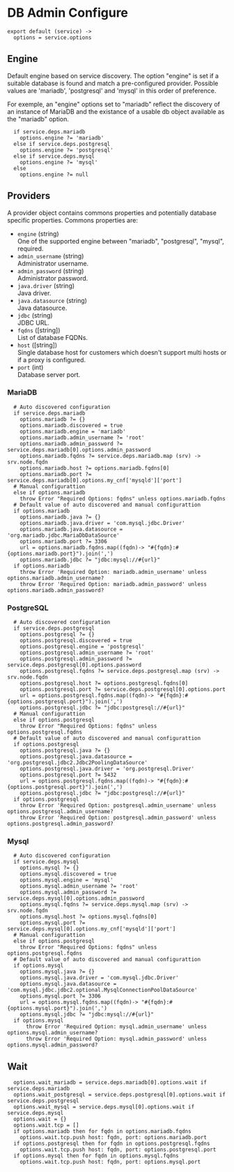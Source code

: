 
# DB Admin Configure

    export default (service) ->
      options = service.options

## Engine

Default engine based on service discovery. The option "engine" is set if a
suitable database is found and match a pre-configured provider. Possible values 
are 'mariadb', 'postgresql' and 'mysql' in this order of preference.

For exemple, an "engine" options set to "mariadb" reflect the discovery of an
instance of MariaDB and the existance of a usable db object available as the
"mariadb" option.

      if service.deps.mariadb
        options.engine ?= 'mariadb'
      else if service.deps.postgresql
        options.engine ?= 'postgresql'
      else if service.deps.mysql
        options.engine ?= 'mysql'
      else
        options.engine ?= null

## Providers

A provider object contains commons properties and potentially database specific
properties. Commons properties are:

* `engine` (string)   
  One of the supported engine between "mariadb", "postgresql", "mysql", required.
* `admin_username` (string)   
  Administrator username.
* `admin_password` (string)   
  Administrator password.
* `java.driver` (string)   
  Java driver.
* `java.datasource` (string)   
  Java datasource.
* `jdbc` (string)   
  JDBC URL.
* `fqdns` ([string])   
  List of database FQDNs.
* `host` ([string])   
  Single database host for customers which doesn't support multi hosts or if a 
  proxy is configured.
* `port` (int)   
  Database server port.

### MariaDB

      # Auto discovered configuration
      if service.deps.mariadb
        options.mariadb ?= {}
        options.mariadb.discovered = true
        options.mariadb.engine = 'mariadb'
        options.mariadb.admin_username ?= 'root'
        options.mariadb.admin_password ?= service.deps.mariadb[0].options.admin_password
        options.mariadb.fqdns ?= service.deps.mariadb.map (srv) -> srv.node.fqdn
        options.mariadb.host ?= options.mariadb.fqdns[0]
        options.mariadb.port ?= service.deps.mariadb[0].options.my_cnf['mysqld']['port']
      # Manual configurattion
      else if options.mariadb
        throw Error "Required Options: fqdns" unless options.mariadb.fqdns
      # Default value of auto discovered and manual configurattion
      if options.mariadb
        options.mariadb.java ?= {}
        options.mariadb.java.driver = 'com.mysql.jdbc.Driver'
        options.mariadb.java.datasource = 'org.mariadb.jdbc.MariaDbDataSource'
        options.mariadb.port ?= 3306
        url = options.mariadb.fqdns.map((fqdn)-> "#{fqdn}:#{options.mariadb.port}").join(',')
        options.mariadb.jdbc ?= "jdbc:mysql://#{url}"
      if options.mariadb
        throw Error 'Required Option: mariadb.admin_username' unless options.mariadb.admin_username?
        throw Error 'Required Option: mariadb.admin_password' unless options.mariadb.admin_password?

### PostgreSQL

      # Auto discovered configuration
      if service.deps.postgresql
        options.postgresql ?= {}
        options.postgresql.discovered = true
        options.postgresql.engine = 'postgresql'
        options.postgresql.admin_username ?= 'root'
        options.postgresql.admin_password ?= service.deps.postgresql[0].options.password
        options.postgresql.fqdns ?= service.deps.postgresql.map (srv) -> srv.node.fqdn
        options.postgresql.host ?= options.postgresql.fqdns[0]
        options.postgresql.port ?= service.deps.postgresql[0].options.port
        url = options.postgresql.fqdns.map((fqdn)-> "#{fqdn}:#{options.postgresql.port}").join(',')
        options.postgresql.jdbc ?= "jdbc:postgresql://#{url}"
      # Manual configurattion
      else if options.postgresql
        throw Error "Required Options: fqdns" unless options.postgresql.fqdns
      # Default value of auto discovered and manual configurattion
      if options.postgresql
        options.postgresql.java ?= {}
        options.postgresql.java.datasource = 'org.postgresql.jdbc2.Jdbc2PoolingDataSource'
        options.postgresql.java.driver = 'org.postgresql.Driver'
        options.postgresql.port ?= 5432
        url = options.postgresql.fqdns.map((fqdn)-> "#{fqdn}:#{options.postgresql.port}").join(',')
        options.postgresql.jdbc ?= "jdbc:postgresql://#{url}"
      if options.postgresql
        throw Error 'Required Option: postgresql.admin_username' unless options.postgresql.admin_username?
        throw Error 'Required Option: postgresql.admin_password' unless options.postgresql.admin_password?

### Mysql

      # Auto discovered configuration
      if service.deps.mysql
        options.mysql ?= {}
        options.mysql.discovered = true
        options.mysql.engine = 'mysql'
        options.mysql.admin_username ?= 'root'
        options.mysql.admin_password ?= service.deps.mysql[0].options.admin_password
        options.mysql.fqdns ?= service.deps.mysql.map (srv) -> srv.node.fqdn
        options.mysql.host ?= options.mysql.fqdns[0]
        options.mysql.port ?= service.deps.mysql[0].options.my_cnf['mysqld']['port']
      # Manual configurattion
      else if options.postgresql
        throw Error "Required Options: fqdns" unless options.postgresql.fqdns
      # Default value of auto discovered and manual configurattion
      if options.mysql
        options.mysql.java ?= {}
        options.mysql.java.driver = 'com.mysql.jdbc.Driver'
        options.mysql.java.datasource = 'com.mysql.jdbc.jdbc2.optional.MysqlConnectionPoolDataSource'
        options.mysql.port ?= 3306
        url = options.mysql.fqdns.map((fqdn)-> "#{fqdn}:#{options.mysql.port}").join(',')
        options.mysql.jdbc ?= "jdbc:mysql://#{url}"
      if options.mysql
          throw Error 'Required Option: mysql.admin_username' unless options.mysql.admin_username?
          throw Error 'Required Option: mysql.admin_password' unless options.mysql.admin_password?

## Wait

      options.wait_mariadb = service.deps.mariadb[0].options.wait if service.deps.mariadb
      options.wait_postgresql = service.deps.postgresql[0].options.wait if service.deps.postgresql
      options.wait_mysql = service.deps.mysql[0].options.wait if service.deps.mysql
      options.wait = {}
      options.wait.tcp = []
      if options.mariadb then for fqdn in options.mariadb.fqdns
        options.wait.tcp.push host: fqdn, port: options.mariadb.port
      if options.postgresql then for fqdn in options.postgresql.fqdns
        options.wait.tcp.push host: fqdn, port: options.postgresql.port
      if options.mysql then for fqdn in options.mysql.fqdns
        options.wait.tcp.push host: fqdn, port: options.mysql.port
